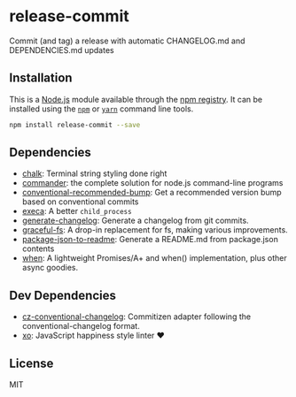 # release-commit

Commit (and tag) a release with automatic CHANGELOG.md and DEPENDENCIES.md updates

## Installation

This is a [Node.js](https://nodejs.org/) module available through the 
[npm registry](https://www.npmjs.com/). It can be installed using the 
[`npm`](https://docs.npmjs.com/getting-started/installing-npm-packages-locally)
or 
[`yarn`](https://yarnpkg.com/en/)
command line tools.

```sh
npm install release-commit --save
```

## Dependencies

- [chalk](http://ghub.io/chalk): Terminal string styling done right
- [commander](http://ghub.io/commander): the complete solution for node.js command-line programs
- [conventional-recommended-bump](http://ghub.io/conventional-recommended-bump): Get a recommended version bump based on conventional commits
- [execa](http://ghub.io/execa): A better `child_process`
- [generate-changelog](http://ghub.io/generate-changelog): Generate a changelog from git commits.
- [graceful-fs](http://ghub.io/graceful-fs): A drop-in replacement for fs, making various improvements.
- [package-json-to-readme](http://ghub.io/package-json-to-readme): Generate a README.md from package.json contents
- [when](http://ghub.io/when): A lightweight Promises/A+ and when() implementation, plus other async goodies.

## Dev Dependencies

- [cz-conventional-changelog](http://ghub.io/cz-conventional-changelog): Commitizen adapter following the conventional-changelog format.
- [xo](http://ghub.io/xo): JavaScript happiness style linter ❤️

## License

MIT